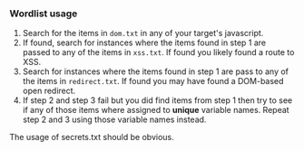 ### Wordlist usage

1. Search for the items in `dom.txt` in any of your target's javascript.
2. If found, search for instances where the items found in step 1 are passed to any of the items in `xss.txt`. If found you likely found a route to XSS.
3. Search for instances where the items found in step 1 are pass to any of the items in `redirect.txt`. If found you may have found a DOM-based open redirect.
4. If step 2 and step 3 fail but you did find items from step 1 then try to see if any of those items where assigned to **unique** variable names. Repeat step 2 and 3 using those variable names instead. 

The usage of secrets.txt should be obvious. 

